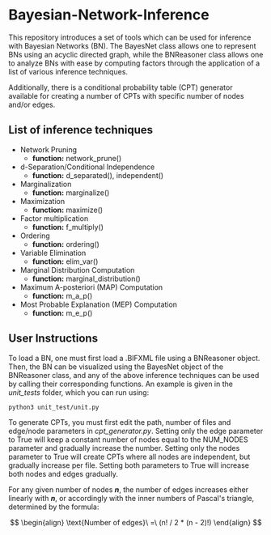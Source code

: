 # Bayesian-Network-Inference
This repository introduces a set of tools which can be used for inference with Bayesian Networks (BN). The BayesNet class allows one to represent BNs using an acyclic directed graph, while the BNReasoner class allows one to analyze BNs with ease by computing factors through the application of a list of various inference techniques. 

Additionally, there is a conditional probability table (CPT) generator available for creating a number of CPTs with specific number of nodes and/or edges.
## List of inference techniques
* Network Pruning
  * **function:** network_prune()
* d-Separation/Conditional Independence
  * **function:** d_separated(), independent()
* Marginalization
  * **function:** marginalize()
* Maximization
  * **function:** maximize()
* Factor multiplication
  * **function:** f_multiply()
* Ordering
  * **function:** ordering()
* Variable Elimination
  * **function:** elim_var()
* Marginal Distribution Computation
  * **function:** marginal_distribution()
* Maximum A-posteriori (MAP) Computation
  * **function:** m_a_p()
* Most Probable Explanation (MEP) Computation
  * **function:** m_e_p()
## User Instructions
To load a BN, one must first load a .BIFXML file using a BNReasoner object. Then, the BN can be visualized using the BayesNet object of the BNReasoner class, and any of the above inference techniques can be used by calling their corresponding functions. An example is given in the *unit_tests* folder, which you can run using:
```
python3 unit_test/unit.py
```
To generate CPTs, you must first edit the path, number of files and edge/node parameters in *cpt_generator.py*. Setting only the edge parameter to True will keep a constant number of nodes equal to the NUM_NODES parameter and gradually increase the number. Setting only the nodes parameter to True will create CPTs where all nodes are independent, but gradually increase per file. Setting both parameters to True will increase both nodes and edges gradually. 

For any given number of nodes __*n*__, the number of edges increases either linearly with __*n*__, or accordingly with the inner numbers of Pascal's triangle, determined by the formula:

$$
\begin{align}
  \text{Number of edges}\ =\ (n! / 2 * (n - 2)!)
\end{align}
$$